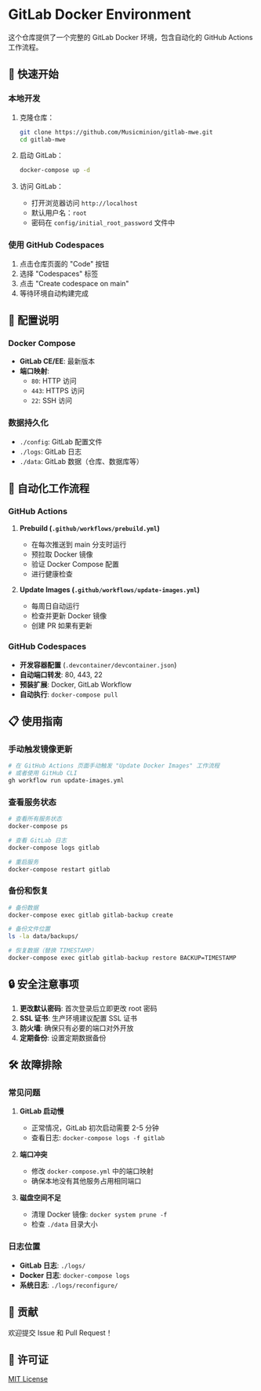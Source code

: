 # GitLab Docker Environment

这个仓库提供了一个完整的 GitLab Docker 环境，包含自动化的 GitHub Actions 工作流程。

## 🚀 快速开始

### 本地开发

1. 克隆仓库：
   ```bash
   git clone https://github.com/Musicminion/gitlab-mwe.git
   cd gitlab-mwe
   ```

2. 启动 GitLab：
   ```bash
   docker-compose up -d
   ```

3. 访问 GitLab：
   - 打开浏览器访问 `http://localhost`
   - 默认用户名：`root`
   - 密码在 `config/initial_root_password` 文件中

### 使用 GitHub Codespaces

1. 点击仓库页面的 "Code" 按钮
2. 选择 "Codespaces" 标签
3. 点击 "Create codespace on main"
4. 等待环境自动构建完成

## 🔧 配置说明

### Docker Compose

- **GitLab CE/EE**: 最新版本
- **端口映射**:
  - `80`: HTTP 访问
  - `443`: HTTPS 访问
  - `22`: SSH 访问

### 数据持久化

- `./config`: GitLab 配置文件
- `./logs`: GitLab 日志
- `./data`: GitLab 数据（仓库、数据库等）

## 🤖 自动化工作流程

### GitHub Actions

1. **Prebuild (`.github/workflows/prebuild.yml`)**
   - 在每次推送到 main 分支时运行
   - 预拉取 Docker 镜像
   - 验证 Docker Compose 配置
   - 进行健康检查

2. **Update Images (`.github/workflows/update-images.yml`)**
   - 每周日自动运行
   - 检查并更新 Docker 镜像
   - 创建 PR 如果有更新

### GitHub Codespaces

- **开发容器配置** (`.devcontainer/devcontainer.json`)
- **自动端口转发**: 80, 443, 22
- **预装扩展**: Docker, GitLab Workflow
- **自动执行**: `docker-compose pull`

## 📋 使用指南

### 手动触发镜像更新

```bash
# 在 GitHub Actions 页面手动触发 "Update Docker Images" 工作流程
# 或者使用 GitHub CLI
gh workflow run update-images.yml
```

### 查看服务状态

```bash
# 查看所有服务状态
docker-compose ps

# 查看 GitLab 日志
docker-compose logs gitlab

# 重启服务
docker-compose restart gitlab
```

### 备份和恢复

```bash
# 备份数据
docker-compose exec gitlab gitlab-backup create

# 备份文件位置
ls -la data/backups/

# 恢复数据（替换 TIMESTAMP）
docker-compose exec gitlab gitlab-backup restore BACKUP=TIMESTAMP
```

## 🔒 安全注意事项

1. **更改默认密码**: 首次登录后立即更改 root 密码
2. **SSL 证书**: 生产环境建议配置 SSL 证书
3. **防火墙**: 确保只有必要的端口对外开放
4. **定期备份**: 设置定期数据备份

## 🛠️ 故障排除

### 常见问题

1. **GitLab 启动慢**
   - 正常情况，GitLab 初次启动需要 2-5 分钟
   - 查看日志: `docker-compose logs -f gitlab`

2. **端口冲突**
   - 修改 `docker-compose.yml` 中的端口映射
   - 确保本地没有其他服务占用相同端口

3. **磁盘空间不足**
   - 清理 Docker 镜像: `docker system prune -f`
   - 检查 `./data` 目录大小

### 日志位置

- **GitLab 日志**: `./logs/`
- **Docker 日志**: `docker-compose logs`
- **系统日志**: `./logs/reconfigure/`

## 🤝 贡献

欢迎提交 Issue 和 Pull Request！

## 📄 许可证

[MIT License](LICENSE)
